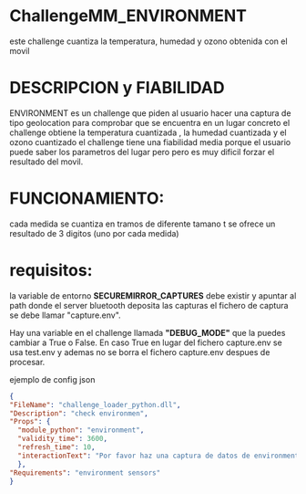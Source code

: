 # ChallengeMM_ENVIRONMENT

este challenge cuantiza la temperatura, humedad y ozono obtenida con el movil

# DESCRIPCION y FIABILIDAD
ENVIRONMENT es un challenge que piden al usuario hacer una captura de tipo geolocation para comprobar que se encuentra en un lugar concreto
el challenge obtiene la temperatura cuantizada , la humedad cuantizada y el ozono cuantizado
el challenge tiene una fiabilidad media porque el usuario puede saber los parametros del lugar pero  pero es muy dificil forzar el resultado del movil. 

# FUNCIONAMIENTO:
cada medida se cuantiza en tramos de diferente tamano t se ofrece un resultado de 3 digitos (uno por cada medida)


# requisitos:
la variable de entorno **SECUREMIRROR_CAPTURES** debe existir y apuntar al path donde el server bluetooth deposita las capturas
el fichero de captura se debe llamar "capture.env".

Hay una variable en el challenge  llamada **"DEBUG_MODE"** que la puedes cambiar a True o False. En caso True en lugar del fichero capture.env se usa test.env y ademas no se borra el fichero capture.env despues de procesar. 

ejemplo de config json
```json
{
"FileName": "challenge_loader_python.dll",
"Description": "check environmen",
"Props": {
  "module_python": "environment",
  "validity_time": 3600,
  "refresh_time": 10,
  "interactionText": "Por favor haz una captura de datos de environment",
  },
"Requirements": "environment sensors" 
}
```
